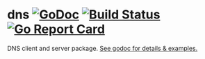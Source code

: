 # dns [![GoDoc](https://godoc.org/github.com/benburkert/dns?status.svg)](https://godoc.org/github.com/benburkert/dns) [![Build Status](https://travis-ci.org/benburkert/dns.svg)](https://travis-ci.org/benburkert/dns) [![Go Report Card](https://goreportcard.com/badge/github.com/benburkert/dns)](https://goreportcard.com/report/github.com/benburkert/dns)

DNS client and server package. [See godoc for details & examples.](https://godoc.org/github.com/benburkert/dns)
